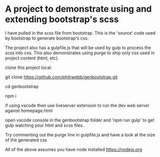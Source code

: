 # A project to demonstrate using and extending bootstrap's scss

I have pulled in the scss file from bootstrap.   This is the 'source' code used by bootstrap to generate bootstrap's css.    

The project also has a gulpfile.js that will be used by gulp to process the scss into css.   This also demonstrates using
purge to ship only css used in project content (html, etc).

clone this project local:

git clone https://github.com/philrwebb/genbootstrap.git

cd genbootstrap

npm i 

if using vscode then use liveserver extension to run the dev web server against homepage.html

open vscode console in the genbootstrap folder and 'npm run gulp' to get gulp watching your html and scss files.

Try commenting out the purge line in gulpfile.js and have a look at the size of the generated css

All of the above assumes you have node installed https://nodejs.org

